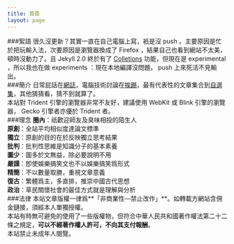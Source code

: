 ```yaml
---
title: 首頁
layout: page
---
```

###絮語
很久沒更新？其實一直在自己電腦上寫，衹是沒 push 。主要原因是忙於把玩輸入法，次要原因是瀏覽器換成了 Firefox ，結果自己也看到網站不太美，頓時沒動力了。且 Jekyll 2.0 終於有了 [Colletions](http://jekyllrb.com/docs/collections/) 功能，但現在是 experimental ，所以我也在做 experiments ：現在本地編譯沒問題， push 上來死活不見輸出。  
###簡介
日常屁話在[網誌](/categories#網誌)，電腦技術討論在[挨踢](/categories#挨踢)，最有代表性的文章集合到[自選集](/categories#自選集)，其他猜猜看，猜不到就算了。  
本站對 Trident 引擎的瀏覽器非常不友好，建議使用 WebKit 或 Blink 引擎的瀏覽器， Gecko 引擎者亦優於 Trident 者。  
###理念
**圈內**：祇歡迎師友及臭味相投的陌生人  
**原創**：全站平均相似度達論文標準  
**獨立**：原創的目的在於反映獨立思考結果  
**批判**：批判性思維是知識分子的基本素養  
**圖少**：圖多於文無益，除必要說明不用  
**嚴謹**：卽使娛樂搞笑文也不以娛樂搞笑爲形式  
**精簡**：不以數量取勝，重視文章意義  
**復古**：繁體爲主，多直排，推崇中國古代思想  
**政治**：草民關懷社會的最佳方式就是理解與分析  
###法律
本站文章版權一律爲**「非商業性—禁止改作」**。如轉載方網站含佣金鏈接，須經本人單獨授權。  
本站有時無可避免的使用了一些版權物，但符合中華人民共和國著作權法第二十二條之規定，**可以不經著作權人許可，不向其支付報酬**。  
本站禁止未成年人閱覽。